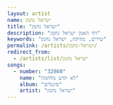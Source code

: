 ```yaml
---
layout: artist
name: ישראל נחמן
title: "ישראל נחמן"
description: "דף האמן ישראל נחמן"
keywords: "שירים, מוזיקה, ישראל נחמן"
permalink: /artists/ישראל-נחמן/
redirect_from:
  - /artists/list/ישראל נחמן
songs:
  - number: "32860"
    name: "לא תדע מלחמה"
    album: "סינגלים"
    artist: "ישראל נחמן"
---
```

